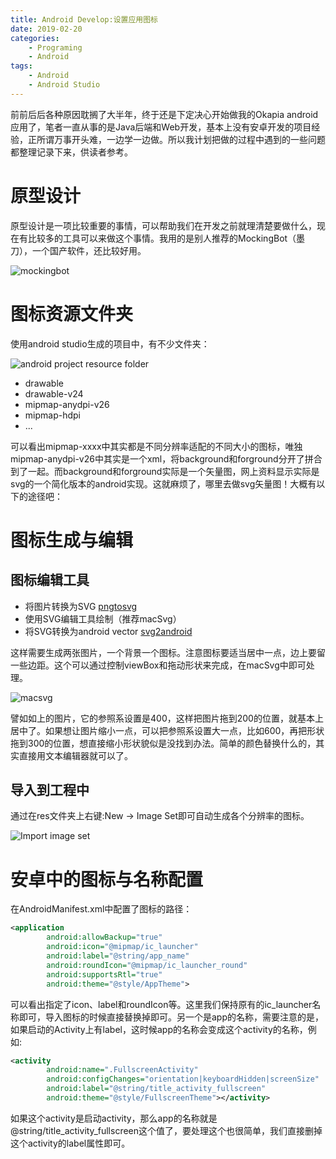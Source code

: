 ```yaml
---
title: Android Develop:设置应用图标
date: 2019-02-20
categories:  
    - Programing
    - Android
tags:
	- Android
	- Android Studio
---
```

前前后后各种原因耽搁了大半年，终于还是下定决心开始做我的Okapia android应用了，笔者一直从事的是Java后端和Web开发，基本上没有安卓开发的项目经验，正所谓万事开头难，一边学一边做。所以我计划把做的过程中遇到的一些问题都整理记录下来，供读者参考。
<!-- more -->

# 原型设计
原型设计是一项比较重要的事情，可以帮助我们在开发之前就理清楚要做什么，现在有比较多的工具可以来做这个事情。我用的是别人推荐的MockingBot（墨刀），一个国产软件，还比较好用。

![mockingbot](/images/mockingbot_ui.png)

# 图标资源文件夹
使用android studio生成的项目中，有不少文件夹：

![android project resource folder](/images/android_project_res.png)

* drawable
* drawable-v24
* mipmap-anydpi-v26
* mipmap-hdpi
* ...

可以看出mipmap-xxxx中其实都是不同分辨率适配的不同大小的图标，唯独mipmap-anydpi-v26中其实是一个xml，将background和forground分开了拼合到了一起。而background和forground实际是一个矢量图，网上资料显示实际是svg的一个简化版本的android实现。这就麻烦了，哪里去做svg矢量图！大概有以下的途径吧：

# 图标生成与编辑
## 图标编辑工具

* 将图片转换为SVG [pngtosvg](https://www.pngtosvg.com/)
* 使用SVG编辑工具绘制（推荐macSvg）
* 将SVG转换为android vector [svg2android](http://inloop.github.io/svg2android/ )

这样需要生成两张图片，一个背景一个图标。注意图标要适当居中一点，边上要留一些边距。这个可以通过控制viewBox和拖动形状来完成，在macSvg中即可处理。

![macsvg](/images/macsvg.png)

譬如如上的图片，它的参照系设置是400，这样把图片拖到200的位置，就基本上居中了。如果想让图片缩小一点，可以把参照系设置大一点，比如600，再把形状拖到300的位置，想直接缩小形状貌似是没找到办法。简单的颜色替换什么的，其实直接用文本编辑器就可以了。

## 导入到工程中

通过在res文件夹上右键:New -> Image Set即可自动生成各个分辨率的图标。

![Import image set](/images/new_image_set.png)

# 安卓中的图标与名称配置

在AndroidManifest.xml中配置了图标的路径：
```xml
<application
        android:allowBackup="true"
        android:icon="@mipmap/ic_launcher"
        android:label="@string/app_name"
        android:roundIcon="@mipmap/ic_launcher_round"
        android:supportsRtl="true"
        android:theme="@style/AppTheme">
```

可以看出指定了icon、label和roundIcon等。这里我们保持原有的ic_launcher名称即可，导入图标的时候直接替换掉即可。另一个是app的名称，需要注意的是，如果启动的Activity上有label，这时候app的名称会变成这个activity的名称，例如:

```xml
<activity
        android:name=".FullscreenActivity"
        android:configChanges="orientation|keyboardHidden|screenSize"
        android:label="@string/title_activity_fullscreen"
        android:theme="@style/FullscreenTheme"></activity>
```
如果这个activity是启动activity，那么app的名称就是@string/title_activity_fullscreen这个值了，要处理这个也很简单，我们直接删掉这个activity的label属性即可。